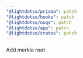 ```yaml
---
"@lightdotso/prisma": patch
"@lightdotso/hooks": patch
"@lightdotso/nuqs": patch
"@lightdotso/app": patch
"@lightdotso/crates": patch
---
```


Add merkle root
